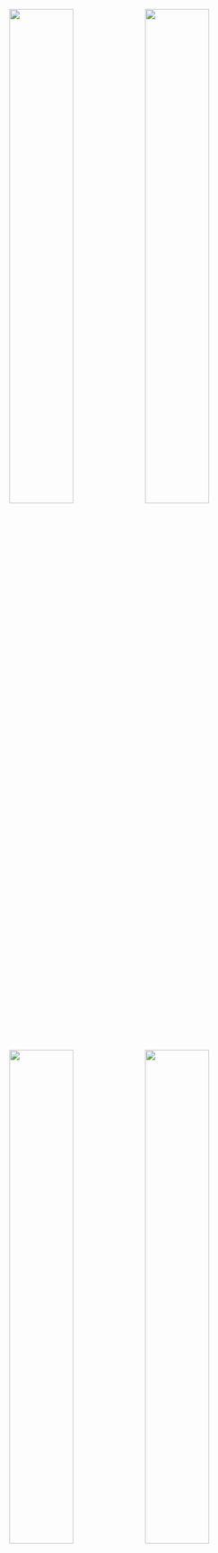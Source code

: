 <a href="https://metrics.lecoq.io/about/RisedSky"><img src="metrics-base.svg" align="left" width="47.5%"></img></a>
<a href="https://metrics.lecoq.io/about/RisedSky"><img src="metrics-achievements.svg" align="left" width="47.5%"></img></a>

<a href="https://metrics.lecoq.io/about/RisedSky"><img src="metrics-calendar.svg" align="left" width="47.5%"></img></a>
<a href="https://metrics.lecoq.io/about/RisedSky"><img src="metrics-activity.svg" align="left" width="47.5%"></img></a>
